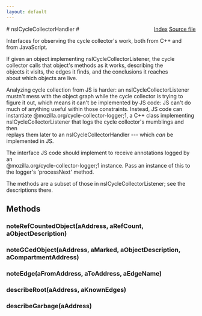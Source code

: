 ```yaml
---
layout: default
---
```

<div class='links' style='float:right'><a href="../index.html">Index</a>
<a href="http://dxr.mozilla.org/mozilla-central/source/xpcom/base/nsICycleCollectorListener.idl">Source file</a>
</div>
# nsICycleCollectorHandler #
  
Interfaces for observing the cycle collector's work, both from C++ and  
from JavaScript.  
  
If given an object implementing nsICycleCollectorListener, the cycle  
collector calls that object's methods as it works, describing the  
objects it visits, the edges it finds, and the conclusions it reaches  
about which objects are live.  
  
Analyzing cycle collection from JS is harder: an nsICycleCollectorListener  
mustn't mess with the object graph while the cycle collector is trying to  
figure it out, which means it can't be implemented by JS code: JS can't do  
much of anything useful within those constraints. Instead, JS code can  
instantiate @mozilla.org/cycle-collector-logger;1, a C++ class implementing  
nsICycleCollectorListener that logs the cycle collector's mumblings and then  
replays them later to an nsICycleCollectorHandler --- which *can* be  
implemented in JS.  
  
  
The interface JS code should implement to receive annotations logged by an  
@mozilla.org/cycle-collector-logger;1 instance. Pass an instance of this to  
the logger's 'processNext' method.  
  
The methods are a subset of those in nsICycleCollectorListener; see the  
descriptions there.  
  

## Methods ##

### noteRefCountedObject(aAddress, aRefCount, aObjectDescription) ###

### noteGCedObject(aAddress, aMarked, aObjectDescription, aCompartmentAddress) ###

### noteEdge(aFromAddress, aToAddress, aEdgeName) ###

### describeRoot(aAddress, aKnownEdges) ###

### describeGarbage(aAddress) ###
